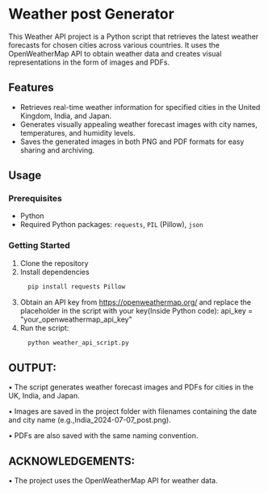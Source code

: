 # Weather post Generator
This Weather API project is a Python script that retrieves the latest weather forecasts for chosen cities across various countries. It uses the OpenWeatherMap API to obtain weather data and creates visual representations in the form of images and PDFs.
## Features
* Retrieves real-time weather information for specified cities in the United Kingdom, India, and Japan.
* Generates visually appealing weather forecast images with city names, temperatures, and humidity levels.
* Saves the generated images in both PNG and PDF formats for easy sharing and archiving.
## Usage
### Prerequisites
* Python
* Required Python packages: `requests`, `PIL` (Pillow), `json`
### Getting Started
1. Clone the repository
2. Install dependencies
   ```bash
     pip install requests Pillow
     ```
3. Obtain an API key from https://openweathermap.org/ and replace the placeholder in the script with your key(Inside Python code): api_key = "your_openweathermap_api_key"
4. Run the script:
   ```bash
     python weather_api_script.py
     ```
## OUTPUT:
• The script generates weather forecast images and PDFs for cities in the UK, India, and Japan.

• Images are saved in the project folder with filenames containing the date and city name (e.g.,India_2024-07-07_post.png).

• PDFs are also saved with the same naming convention.

## ACKNOWLEDGEMENTS:
• The project uses the OpenWeatherMap API for weather data.
    
